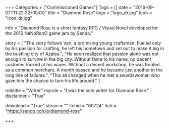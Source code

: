 +++
Categories = ["Commissioned Games"]
Tags = []
date = "2016-09-07T11:22:32+10:00"
title = "Diamond Rose"
logo = "logo_dr.jpg"
icon = "icon_dr.jpg"

info = "Diamond Rose is a short fantasy RPG / Visual Novel developed for the 2016 NaNoRenO game jam by Sendo."

story = [
	"The story follows Van, a promising young craftsman. Fueled only by his passion for crafting, he left his hometown and set out to make it big in the bustling city of Azalea.",
	"He soon realized that passion alone was not enough to survive in the big city. Without fame to his name, no decent customer looked at his wares. Without a decent workshop, he was treated as a common merchant. A month passed and he became just another in the long line of failures.",
	"This all changed when he met a swordswoman who gave him the chance to turn his life around."
]

roletitle = "Writer"
myrole = "I was the sole writer for Diamond Rose."
disclaimer = "True"

download = "True"
steam = ""
itchid = "60724"
itch = "https://sendo.itch.io/diamond-rose"

+++